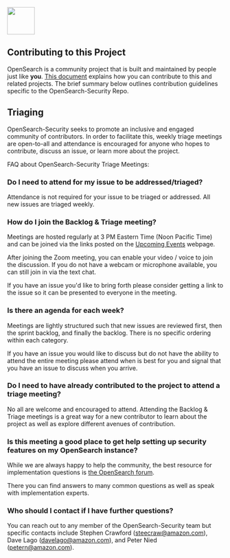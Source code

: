 <img src="https://opensearch.org/assets/img/opensearch-logo-themed.svg" height="64px">

## Contributing to this Project

OpenSearch is a community project that is built and maintained by people just like **you**.
[This document](https://github.com/opensearch-project/.github/blob/main/CONTRIBUTING.md) explains how you can contribute to this and related projects.
The brief summary below outlines contribution guidelines specific to the OpenSearch-Security Repo.

## Triaging

OpenSearch-Security seeks to promote an inclusive and engaged community of contributors. In order to facilitate this, weekly triage meetings are open-to-all and attendance is encouraged for anyone who hopes to contribute, discuss an issue, or learn more about the project.

FAQ about OpenSearch-Security Triage Meetings:

### Do I need to attend for my issue to be addressed/triaged?

Attendance is not required for your issue to be triaged or addressed. All new issues are triaged weekly.

### How do I join the Backlog & Triage meeting?
  
Meetings are hosted regularly at 3 PM Eastern Time (Noon Pacific Time) and can be joined via the links posted on the [Upcoming Events](https://opensearch.org/events) webpage.

After joining the Zoom meeting, you can enable your video / voice to join the discussion.  If you do not have a webcam or microphone available, you can still join in via the text chat.
    
If you have an issue you'd like to bring forth please consider getting a link to the issue so it can be presented to everyone in the meeting.

### Is there an agenda for each week? 

Meetings are lightly structured such that new issues are reviewed first, then the sprint backlog, and finally the backlog. There is no specific ordering within each category. 

If you have an issue you would like to discuss but do not have the ability to attend the entire meeting please attend when is best for you and signal that you have an issue to discuss when you arrive. 

### Do I need to have already contributed to the project to attend a triage meeting?
 
No all are welcome and encouraged to attend. Attending the Backlog & Triage meetings is a great way for a new contributor to learn about the project as well as explore different avenues of contribution. 

### Is this meeting a good place to get help setting up security features on my OpenSearch instance?

While we are always happy to help the community, the best resource for implementation questions is [the OpenSearch forum](https://forum.opensearch.org/c/security/3).

There you can find answers to many common questions as well as speak with implementation experts. 

### Who should I contact if I have further questions? 
  
You can reach out to any member of the OpenSearch-Security team but specific contacts include Stephen Crawford (steecraw@amazon.com), Dave Lago (davelago@amazon.com), and Peter Nied (petern@amazon.com).
